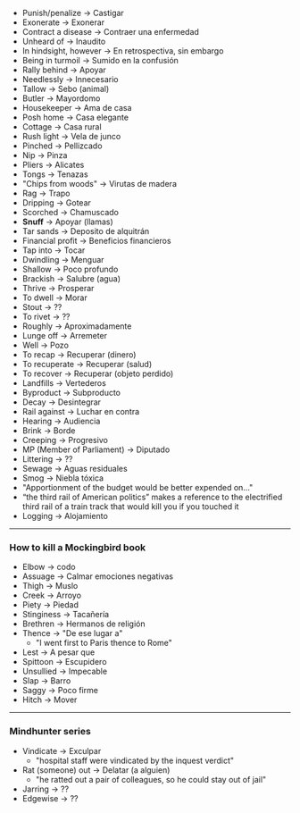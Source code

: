 
- Punish/penalize &rarr; Castigar
- Exonerate &rarr; Exonerar
- Contract a disease &rarr; Contraer una enfermedad 
- Unheard of &rarr; Inaudito
- In hindsight, however &rarr; En retrospectiva, sin embargo
- Being in turmoil &rarr; Sumido en la confusión
- Rally behind &rarr; Apoyar
- Needlessly &rarr; Innecesario
- Tallow &rarr; Sebo (animal)
- Butler &rarr; Mayordomo
- Housekeeper &rarr; Ama de casa
- Posh home &rarr; Casa elegante
- Cottage &rarr; Casa rural
- Rush light &rarr; Vela de junco
- Pinched &rarr; Pellizcado
- Nip &rarr; Pinza
- Pliers &rarr; Alicates
- Tongs &rarr; Tenazas
- "Chips from woods" &rarr; Virutas de madera
- Rag &rarr; Trapo
- Dripping &rarr; Gotear
- Scorched &rarr; Chamuscado
- **Snuff** &rarr; Apoyar (llamas)
- Tar sands &rarr; Deposito de alquitrán
- Financial profit &rarr; Beneficios financieros
- Tap into &rarr; Tocar
- Dwindling &rarr; Menguar
- Shallow &rarr; Poco profundo
- Brackish &rarr; Salubre (agua)
- Thrive &rarr; Prosperar
- To dwell &rarr; Morar
- Stout &rarr; ??
- To rivet &rarr; ??
- Roughly &rarr; Aproximadamente
- Lunge off &rarr; Arremeter
- Well &rarr; Pozo
- To recap &rarr; Recuperar (dinero)
- To recuperate &rarr; Recuperar (salud)
- To recover &rarr; Recuperar (objeto perdido)
- Landfills &rarr; Vertederos
- Byproduct &rarr; Subproducto
- Decay &rarr; Desintegrar
- Rail against &rarr; Luchar en contra
- Hearing &rarr; Audiencia
- Brink &rarr; Borde
- Creeping &rarr; Progresivo
- MP (Member of Parliament) &rarr; Diputado
- Littering &rarr; ??
- Sewage &rarr; Aguas residuales
- Smog &rarr; Niebla tóxica
- "Apportionment of the budget would be better expended on..."
- “the third rail of American politics” makes a reference to the electrified third rail of a train track that would kill you if you touched it
- Logging &rarr; Alojamiento
---
### How to kill a Mockingbird book
- Elbow &rarr; codo
- Assuage &rarr; Calmar emociones negativas
- Thigh &rarr; Muslo
- Creek &rarr; Arroyo
- Piety &rarr; Piedad
- Stinginess &rarr; Tacañería 
- Brethren &rarr; Hermanos de religión
- Thence &rarr; "De ese lugar a" 
  - "I went first to Paris thence to Rome"
- Lest &rarr; A pesar que
- Spittoon &rarr; Escupidero
- Unsullied &rarr; Impecable
- Slap &rarr; Barro
- Saggy &rarr; Poco firme
- Hitch &rarr; Mover
---
### Mindhunter series
- Vindicate &rarr; Exculpar
  - "hospital staff were vindicated by the inquest verdict"
- Rat (someone) out  &rarr; Delatar (a alguien)
  - "he ratted out a pair of colleagues, so he could stay out of jail"
- Jarring &rarr; ??
- Edgewise &rarr; ??